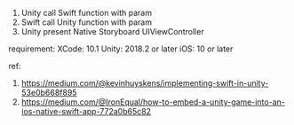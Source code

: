 1. Unity call Swift function with param
2. Swift call Unity function with param
3. Unity present Native Storyboard UIViewController

requirement:
XCode: 10.1 
Unity: 2018.2 or later
iOS: 10 or later

ref: 
1. https://medium.com/@kevinhuyskens/implementing-swift-in-unity-53e0b668f895
2. https://medium.com/@IronEqual/how-to-embed-a-unity-game-into-an-ios-native-swift-app-772a0b65c82
